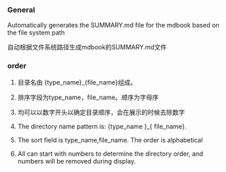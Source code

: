 ### General

Automatically generates the SUMMARY.md file for the mdbook based on the file system path

自动根据文件系统路径生成mdbook的SUMMARY.md文件

### order

1. 目录名由 {type_name}_{file_name}组成。
2. 排序字段为type_name，file_name。顺序为字母序
3. 均可以以数字开头以确定目录顺序，会在展示的时候去除数字

1. The directory name pattern is: {type_name }_{ file_name}.
2. The sort field is type_name,file_name. The order is alphabetical
3. All can start with numbers to determine the directory order, and numbers will be removed during display.
